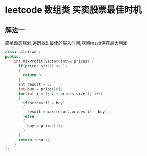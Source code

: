 # leetcode 数组类 买卖股票最佳时机

## 解法一

简单动态规划,遍历找出最佳的买入时间,期间result保存最大利润

```c++
class Solution {
public:
    int maxProfit(vector<int>& prices) {
      if(prices.size() <= 1)
      {
        return 0;
      }
      int result = 0;
      int buy = prices[0];
      for(int i = 1; i < prices.size(); i++)
      {
        if(prices[i] > buy)
        {
          result = max(result,prices[i] - buy);
        }else
        {
          buy = prices[i];
        }
      }
      return result;
    }
};

```
